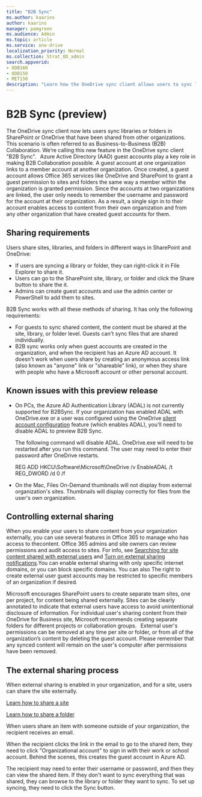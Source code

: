 ```yaml
---
title: "B2B Sync"
ms.author: kaarins
author: kaarins
manager: pamgreen
ms.audience: Admin
ms.topic: article
ms.service: one-drive
localization_priority: Normal
ms.collection: Strat_OD_admin
search.appverid:
- ODB160
- ODB150
- MET150
description: "Learn how the OneDrive sync client allows users to sync libraries and folders shared by users in other organizations. "
---
```


# B2B Sync (preview)

The OneDrive sync client now lets users sync libraries or folders in SharePoint or OneDrive that have been shared from other organizations. This scenario is often referred to as Business-to-Business (B2B) Collaboration. We’re calling this new feature in the OneDrive sync client "B2B Sync". 
  
Azure Active Directory (AAD) guest accounts play a key role in making B2B Collaboration possible. A guest account at one organization links to a member account at another organization. Once created, a guest account allows Office 365 services like OneDrive and SharePoint to grant a guest permission to sites and folders the same way a member within the organization is granted permission. Since the accounts at two organizations are linked, the user only needs to remember the username and password for the account at their organization. As a result, a single sign in to their account enables access to content from their own organization and from any other organization that have created guest accounts for them. 
 
## Sharing requirements

Users share sites, libraries, and folders in different ways in SharePoint and OneDrive:

- If users are syncing a library or folder, they can right-click it in File Explorer to share it. 
- Users can go to the SharePoint site, library, or folder and click the Share button to share the it. 
- Admins can create guest accounts and use the admin center or PowerShell to add them to sites.

B2B Sync works with all these methods of sharing. It has only the following requirements:

- For guests to sync shared content, the content must be shared at the site, library, or folder level. Guests can't sync files that are shared individually. 
- B2B sync works only when guest accounts are created in the organization, and when the recipient has an Azure AD account. It doesn't work when users share by creating an anonymous access link (also known as "anyone" link or "shareable" link), or when they share with people who have a Microsoft account or other personal account. 

## Known issues with this preview release

- On PCs, the Azure AD Authentication Library (ADAL) is not currently supported for B2BSync. If your organization has enabled ADAL with OneDrive.exe or a user was configured using the OneDrive [silent account configuration](use-silent-account-configuration.md) feature (which enables ADAL), you'll need to disable ADAL to preview B2B Sync. 
 
    The following command will disable ADAL. OneDrive.exe will need to be restarted after you run this command. The user may need to enter their password after OneDrive restarts. 

    REG ADD HKCU\Software\Microsoft\OneDrive /v EnableADAL /t REG_DWORD /d 0 /f 
 
- On the Mac, Files On-Demand thumbnails will not display from external organization's sites. Thumbnails will display correctly for files from the user's own organization. 

## Controlling external sharing

When you enable your users to share content from your organization externally, you can use several features in Office 365 to manage who has access to thecontent. Office 365 admins and site owners can review permissions and audit access to sites. For info, see [Searching for site content shared with external users](/office365/securitycompliance/keyword-queries-and-search-conditions) and [Turn on external sharing notifications](turn-on-external-sharing-notifications.md).You can enable external sharing with only specific internet domains, or you can block specific domains. You can also The right to create external user guest accounts may be restricted to specific members of an organization if desired. 
 
Microsoft encourages SharePoint users to create separate team sites, one per project, for content being shared externally. Sites can be clearly annotated to indicate that external users have access to avoid unintentional disclosure of information. For individual user's sharing content from their OneDrive for Business site, Microsoft recommends creating separate folders for different projects or collaboration groups. 
  
External user's permissions can be removed at any time per site or folder, or from all of the organization’s content by deleting the guest account. Please remember that any synced content will remain on the user's computer after permissions have been removed. 
 


## The external sharing process

When external sharing is enabled in your organization, and for a site, users can share the site externally. 

[Learn how to share a site](https://support.office.com/article/958771a8-d041-4eb8-b51c-afea2eae3658)

[Learn how to share a folder](https://support.office.com/article/1fe37332-0f9a-4719-970e-d2578da4941c) 

When users share an item with someone outside of your organization, the recipient receives an email. 

When the recipient clicks the link in the email to go to the shared item, they need to click "Organizational account" to sign in with their work or school account. Behind the scenes, this creates the guest account in Azure AD.

The recipient may need to enter their username or password, and then they can view the shared item. If they don't want to sync everything that was shared, they can browse to the library or folder they want to sync. To set up syncing, they need to click the Sync button. 



